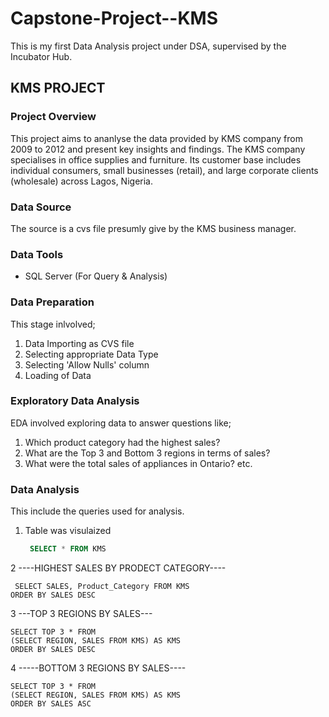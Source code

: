 # Capstone-Project--KMS
This is my  first Data Analysis project under DSA, supervised by the Incubator Hub.


## KMS PROJECT 
### Project Overview
This project aims to ananlyse the data provided by KMS company from 2009 to 2012 and present key insights and findings. 
The KMS company specialises in office supplies and furniture. Its customer base includes individual consumers, small businesses (retail),
and large corporate clients (wholesale) across Lagos, Nigeria. 

### Data Source
The source is a cvs file presumly give by the KMS business manager.

### Data Tools
- SQL Server (For Query & Analysis)

### Data Preparation
This stage inlvolved;
1. Data Importing as CVS file
2. Selecting appropriate Data Type
3. Selecting 'Allow Nulls' column
4. Loading of Data

### Exploratory Data Analysis
EDA involved exploring data to answer questions like;
1. Which product category had the highest sales? 
2. What are the Top 3 and Bottom 3 regions in terms of sales? 
3. What were the total sales of appliances in Ontario? etc.

### Data Analysis
This include the queries used for analysis.
1. Table was visulaized
  
   ```  sql
    SELECT * FROM KMS

2  ----HIGHEST SALES BY PRODECT CATEGORY----
```
 SELECT SALES, Product_Category FROM KMS
ORDER BY SALES DESC

  ```

3 ---TOP 3 REGIONS BY SALES---
 ```
SELECT TOP 3 * FROM
(SELECT REGION, SALES FROM KMS) AS KMS
ORDER BY SALES DESC
 ```
4 -----BOTTOM 3 REGIONS BY SALES----
```
SELECT TOP 3 * FROM
(SELECT REGION, SALES FROM KMS) AS KMS
ORDER BY SALES ASC
```


